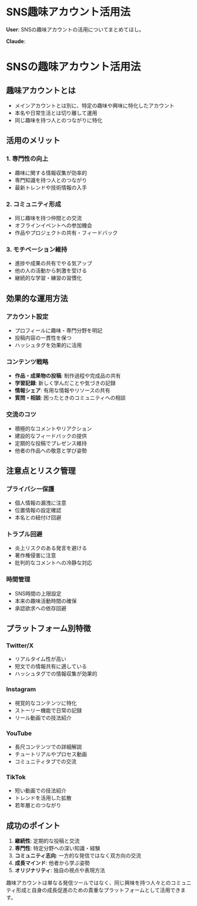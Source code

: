 # SNS趣味アカウント活用法

**User**:
SNSの趣味アカウントの活用についてまとめてほし。

**Claude**:
# SNSの趣味アカウント活用法

## 趣味アカウントとは
- メインアカウントとは別に、特定の趣味や興味に特化したアカウント
- 本名や日常生活とは切り離して運用
- 同じ趣味を持つ人とのつながりに特化

## 活用のメリット

### 1. 専門性の向上
- 趣味に関する情報収集が効率的
- 専門知識を持つ人とのつながり
- 最新トレンドや技術情報の入手

### 2. コミュニティ形成
- 同じ趣味を持つ仲間との交流
- オフラインイベントへの参加機会
- 作品やプロジェクトの共有・フィードバック

### 3. モチベーション維持
- 進捗や成果の共有でやる気アップ
- 他の人の活動から刺激を受ける
- 継続的な学習・練習の習慣化

## 効果的な運用方法

### アカウント設定
- プロフィールに趣味・専門分野を明記
- 投稿内容の一貫性を保つ
- ハッシュタグを効果的に活用

### コンテンツ戦略
- **作品・成果物の投稿**: 制作過程や完成品の共有
- **学習記録**: 新しく学んだことや気づきの記録
- **情報シェア**: 有用な情報やリソースの共有
- **質問・相談**: 困ったときのコミュニティへの相談

### 交流のコツ
- 積極的なコメントやリアクション
- 建設的なフィードバックの提供
- 定期的な投稿でプレゼンス維持
- 他者の作品への敬意と学び姿勢

## 注意点とリスク管理

### プライバシー保護
- 個人情報の漏洩に注意
- 位置情報の設定確認
- 本名との紐付け回避

### トラブル回避
- 炎上リスクのある発言を避ける
- 著作権侵害に注意
- 批判的なコメントへの冷静な対応

### 時間管理
- SNS時間の上限設定
- 本来の趣味活動時間の確保
- 承認欲求への依存回避

## プラットフォーム別特徴

### Twitter/X
- リアルタイム性が高い
- 短文での情報共有に適している
- ハッシュタグでの情報収集が効果的

### Instagram
- 視覚的なコンテンツに特化
- ストーリー機能で日常の記録
- リール動画での技法紹介

### YouTube
- 長尺コンテンツでの詳細解説
- チュートリアルやプロセス動画
- コミュニティタブでの交流

### TikTok
- 短い動画での技法紹介
- トレンドを活用した拡散
- 若年層とのつながり

## 成功のポイント
1. **継続性**: 定期的な投稿と交流
2. **専門性**: 特定分野への深い知識・経験
3. **コミュニティ志向**: 一方的な発信ではなく双方向の交流
4. **成長マインド**: 他者から学ぶ姿勢
5. **オリジナリティ**: 独自の視点や表現方法

趣味アカウントは単なる発信ツールではなく、同じ興味を持つ人々とのコミュニティ形成と自身の成長促進のための貴重なプラットフォームとして活用できます。

